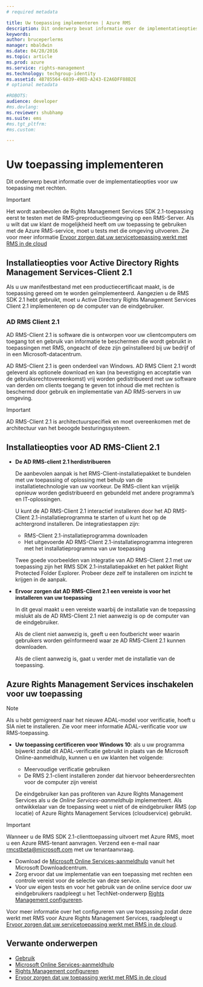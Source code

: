 ```yaml
---
# required metadata

title: Uw toepassing implementeren | Azure RMS
description: Dit onderwerp bevat informatie over de implementatieopties voor uw toepassing met rechten
keywords:
author: bruceperlerms
manager: mbaldwin
ms.date: 04/28/2016
ms.topic: article
ms.prod: azure
ms.service: rights-management
ms.technology: techgroup-identity
ms.assetid: 4B785564-6839-49ED-A243-E2A6DFF88B2E
# optional metadata

#ROBOTS:
audience: developer
#ms.devlang:
ms.reviewer: shubhamp
ms.suite: ems
#ms.tgt_pltfrm:
#ms.custom:

---
```


# Uw toepassing implementeren


Dit onderwerp bevat informatie over de implementatieopties voor uw toepassing met rechten.

> [!IMPORTANT]
> Het wordt aanbevolen de Rights Management Services SDK 2.1-toepassing eerst te testen met de RMS-preproductieomgeving op een RMS-Server. Als u wilt dat uw klant de mogelijkheid heeft om uw toepassing te gebruiken met de Azure RMS-service, moet u tests met die omgeving uitvoeren. Zie voor meer informatie [Ervoor zorgen dat uw servicetoepassing werkt met RMS in de cloud](how-to-use-file-api-with-aadrm-cloud.md)

 

## Installatieopties voor Active Directory Rights Management Services-Client 2.1

Als u uw manifestbestand met een productiecertificaat maakt, is de toepassing gereed om te worden geïmplementeerd. Aangezien u de RMS SDK 2.1 hebt gebruikt, moet u Active Directory Rights Management Services Client 2.1 implementeren op de computer van de eindgebruiker.

### AD RMS Client 2.1

AD RMS-Client 2.1 is software die is ontworpen voor uw clientcomputers om toegang tot en gebruik van informatie te beschermen die wordt gebruikt in toepassingen met RMS, ongeacht of deze zijn geïnstalleerd bij uw bedrijf of in een Microsoft-datacentrum.

AD RMS-Client 2.1 is geen onderdeel van Windows. AD RMS Client 2.1 wordt geleverd als optionele download en kan (na bevestiging en acceptatie van de gebruiksrechtovereenkomst) vrij worden gedistribueerd met uw software van derden om clients toegang te geven tot inhoud die met rechten is beschermd door gebruik en implementatie van AD RMS-servers in uw omgeving.

> [!IMPORTANT]
> AD RMS-Client 2.1 is architectuurspecifiek en moet overeenkomen met de architectuur van het beoogde besturingssysteem.


## Installatieopties voor AD RMS-Client 2.1

-   **De AD RMS-client 2.1 herdistribueren**

    De aanbevolen aanpak is het RMS-Client-installatiepakket te bundelen met uw toepassing of oplossing met behulp van de installatietechnologie van uw voorkeur. De RMS-client kan vrijelijk opnieuw worden gedistribueerd en gebundeld met andere programma’s en IT-oplossingen.

    U kunt de AD RMS-Client 2.1 interactief installeren door het AD RMS-Client 2.1-installatieprogramma te starten of u kunt het op de achtergrond installeren. De integratiestappen zijn:

    -   RMS-Client 2.1-installatieprogramma downloaden
    -   Het uitgevoerde AD RMS-Client 2.1-installatieprogramma integreren met het installatieprogramma van uw toepassing

    Twee goede voorbeelden van integratie van AD RMS-Client 2.1 met uw toepassing zijn het RMS SDK 2.1-installatiepakket en het pakket Right Protected Folder Explorer. Probeer deze zelf te installeren om inzicht te krijgen in de aanpak.

-   **Ervoor zorgen dat AD RMS-Client 2.1 een vereiste is voor het installeren van uw toepassing**

    In dit geval maakt u een vereiste waarbij de installatie van de toepassing mislukt als de AD RMS-Client 2.1 niet aanwezig is op de computer van de eindgebruiker.

    Als de client niet aanwezig is, geeft u een foutbericht weer waarin gebruikers worden geïnformeerd waar ze AD RMS-Client 2.1 kunnen downloaden.

    Als de client aanwezig is, gaat u verder met de installatie van de toepassing.

## Azure Rights Management Services inschakelen voor uw toepassing

> [!NOTE]
> Als u hebt gemigreerd naar het nieuwe ADAL-model voor verificatie, hoeft u SIA niet te installeren. Zie voor meer informatie ADAL-verificatie voor uw RMS-toepassing.

- **Uw toepassing certificeren voor Windows 10**: als u uw programma bijwerkt zodat dit ADAL-verificatie gebruikt in plaats van de Microsoft Online-aanmeldhulp, kunnen u en uw klanten het volgende:
  - Meervoudige verificatie gebruiken
  - De RMS 2.1-client installeren zonder dat hiervoor beheerdersrechten voor de computer zijn vereist
 
  De eindgebruiker kan pas profiteren van Azure Rights Management Services als u de *Online Services-aanmeldhulp* implementeert. Als ontwikkelaar van de toepassing weet u niet of de eindgebruiker RMS (op locatie) of Azure Rights Management Services (cloudservice) gebruikt.

> [!IMPORTANT]
> Wanneer u de RMS SDK 2.1-clienttoepassing uitvoert met Azure RMS, moet u een Azure RMS-tenant aanvragen. Verzend een e-mail naar <rmcstbeta@microsoft.com> met uw tenantaanvraag.

-   Download de [Microsoft Online Services-aanmeldhulp](http://www.microsoft.com/en-us/download/details.aspx?id=28177) vanuit het Microsoft Downloadcentrum.
-   Zorg ervoor dat uw implementatie van een toepassing met rechten een controle vereist voor de selectie van deze service.
-   Voor uw eigen tests en voor het gebruik van de online service door uw eindgebruikers raadpleegt u het TechNet-onderwerp [Rights Management configureren](https://TechNet.Microsoft.Com/en-us/library/jj585002.aspx).

Voor meer informatie over het configureren van uw toepassing zodat deze werkt met RMS voor Azure Rights Management Services, raadpleegt u [Ervoor zorgen dat uw servicetoepassing werkt met RMS in de cloud](how-to-use-file-api-with-aadrm-cloud.md).

## Verwante onderwerpen

* [Gebruik](how-to-use-msipc.md)
* [Microsoft Online Services-aanmeldhulp](http://www.microsoft.com/en-us/download/details.aspx?id=28177)
* [Rights Management configureren](https://TechNet.Microsoft.Com/en-us/library/jj585002.aspx)
* [Ervoor zorgen dat uw toepassing werkt met RMS in de cloud](how-to-use-file-api-with-aadrm-cloud.md)
 

 





<!--HONumber=Apr16_HO4-->


